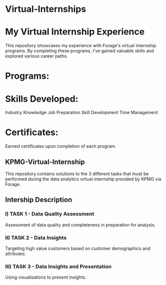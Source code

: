 # Virtual-Internships

# My Virtual Internship Experience

This repository showcases my experience with Forage's virtual internship programs. By completing these programs, I've gained valuable skills and explored various career paths.

# Programs:

# Skills Developed:

Industry Knowledge
Job Preparation
Skill Development
Time Management

# Certificates:

Earned certificates upon completion of each program.

## KPMG-Virtual-Internship

This repository contains solutions to the 3 different tasks that must be performed during the data analytics virtual internship provided by KPMG via Forage.

## Intership Description

### I) TASK 1 - Data Quality Assessment

Assessment of data quality and completeness in preparation for analysis. 

### II) TASK 2 - Data Insights

Targeting high value customers based on customer demographics and attributes. 

### III) TASK 3 - Data Insights and Presentation

 Using visualisations to present insights.
